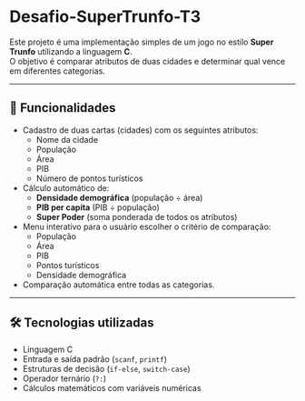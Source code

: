 # Desafio-SuperTrunfo-T3

Este projeto é uma implementação simples de um jogo no estilo **Super Trunfo** utilizando a linguagem **C**.  
O objetivo é comparar atributos de duas cidades e determinar qual vence em diferentes categorias.

---

## 📌 Funcionalidades
- Cadastro de duas cartas (cidades) com os seguintes atributos:
  - Nome da cidade
  - População
  - Área
  - PIB
  - Número de pontos turísticos
- Cálculo automático de:
  - **Densidade demográfica** (população ÷ área)  
  - **PIB per capita** (PIB ÷ população)  
  - **Super Poder** (soma ponderada de todos os atributos)  
- Menu interativo para o usuário escolher o critério de comparação:
  - População  
  - Área  
  - PIB  
  - Pontos turísticos  
  - Densidade demográfica  
- Comparação automática entre todas as categorias.

---

## 🛠️ Tecnologias utilizadas
- Linguagem C  
- Entrada e saída padrão (`scanf`, `printf`)  
- Estruturas de decisão (`if-else`, `switch-case`)  
- Operador ternário (`?:`)  
- Cálculos matemáticos com variáveis numéricas

